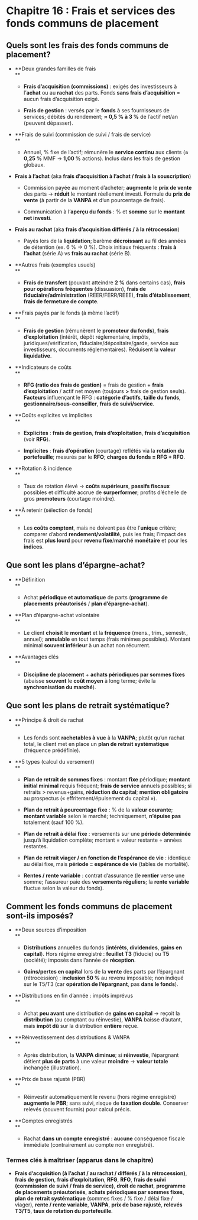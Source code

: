 # Chapitre 16 : Frais et services des fonds communs de placement

## Quels sont les frais des fonds communs de placement?

- **Deux grandes familles de frais  
    **
  - **Frais d’acquisition (commissions)** : exigés des investisseurs à l’**achat** ou au **rachat** des parts. Fonds **sans frais d’acquisition** = aucun frais d’acquisition exigé.  

  - **Frais de gestion** : versés par le **fonds** à ses fournisseurs de services; débités du rendement; **≈ 0,5 % à 3 %** de l’actif net/an (peuvent dépasser).  

- **Frais de suivi (commission de suivi / frais de service)  
    **
  - Annuel, % fixe de l’actif; rémunère le **service continu** aux clients (≈ **0,25 %** MMF → **1,00 %** actions). Inclus dans les frais de gestion globaux.  

- **Frais à l’achat** (aka **frais d’acquisition à l’achat / frais à la souscription**)  
  - Commission payée au moment d’acheter; **augmente** le **prix de vente** des parts → **réduit** le montant réellement investi. Formule du **prix de vente** (à partir de la **VANPA** et d’un pourcentage de frais).  

  - Communication à l’**aperçu du fonds** : % et **somme** sur le **montant net investi**.  

- **Frais au rachat** (aka **frais d’acquisition différés / à la rétrocession**)  
  - Payés lors de la **liquidation**; barème **décroissant** au fil des années de détention (ex. 6 % → 0 %). Choix initiaux fréquents : **frais à l’achat** (série A) vs **frais au rachat** (série B).  

- **Autres frais (exemples usuels)  
    **
  - **Frais de transfert** (pouvant atteindre **2 %** dans certains cas), **frais pour opérations fréquentes** (dissuasion), **frais de fiduciaire/administration** (REER/FERR/REEE), **frais d’établissement**, **frais de fermeture de compte**.  

- **Frais payés par le fonds (à même l’actif)  
    **
  - **Frais de gestion** (rémunèrent le **promoteur du fonds**), **frais d’exploitation** (intérêt, dépôt réglementaire, impôts, juridiques/vérification, fiduciaire/dépositaire/garde, service aux investisseurs, documents réglementaires). Réduisent la **valeur liquidative**.  

- **Indicateurs de coûts  
    **
  - **RFG (ratio des frais de gestion)** = frais de gestion + **frais d’exploitation** / actif net moyen (toujours **\>** frais de gestion seuls). **Facteurs** influençant le RFG : **catégorie d’actifs**, **taille du fonds**, **gestionnaire/sous-conseiller**, **frais de suivi/service**.  

- **Coûts explicites vs implicites  
    **
  - **Explicites** : **frais de gestion**, **frais d’exploitation**, **frais d’acquisition** (voir **RFG**).  

  - **Implicites** : **frais d’opération** (courtage) reflétés via la **rotation du portefeuille**; mesurés par le **RFO**; **charges du fonds = RFG + RFO**.  

- **Rotation & incidence  
    **
  - Taux de rotation élevé → **coûts supérieurs**, **passifs fiscaux** possibles et difficulté accrue de **surperformer**; profits d’échelle de gros **promoteurs** (courtage moindre).  

- **À retenir (sélection de fonds)  
    **
  - Les **coûts comptent**, mais ne doivent pas être l’**unique** critère; comparer d’abord **rendement/volatilité**, puis les frais; l’impact des frais est **plus lourd** pour **revenu fixe**/**marché monétaire** et pour les **indices**.  

## Que sont les plans d’épargne-achat?

- **Définition  
    **
  - Achat **périodique et automatique** de parts (**programme de placements préautorisés** / **plan d’épargne-achat**).  

- **Plan d’épargne-achat volontaire  
    **
  - Le client **choisit** le **montant** et la **fréquence** (mens., trim., semestr., annuel); **annulable** en tout temps (frais minimes possibles). Montant minimal **souvent inférieur** à un achat non récurrent.  

- **Avantages clés  
    **
  - **Discipline de placement** + **achats périodiques par sommes fixes** (abaisse **souvent** le **coût moyen** à long terme; évite la **synchronisation du marché**).  

## Que sont les plans de retrait systématique?

- **Principe & droit de rachat  
    **
  - Les fonds sont **rachetables à vue** à la **VANPA**; plutôt qu’un rachat total, le client met en place un **plan de retrait systématique** (fréquence prédéfinie).  

- **5 types (calcul du versement)  
    **
  - **Plan de retrait de sommes fixes** : montant **fixe** périodique; **montant initial minimal** requis fréquent; **frais de service** annuels possibles; si retraits > revenus+gains, **réduction du capital**; **mention obligatoire** au prospectus (« effritement/épuisement du capital »).  

  - **Plan de retrait à pourcentage fixe** : % de la **valeur courante**; **montant variable** selon le marché; techniquement, **n’épuise pas** totalement (sauf 100 %).  

  - **Plan de retrait à délai fixe** : versements sur une **période déterminée** jusqu’à liquidation complète; montant = valeur restante ÷ années restantes.  

  - **Plan de retrait viager / en fonction de l’espérance de vie** : identique au délai fixe, mais **période = espérance de vie** (tables de mortalité).  

  - **Rentes / rente variable** : contrat d’assurance (le **rentier** verse une somme; l’assureur paie des **versements réguliers**; la **rente variable** fluctue selon la valeur du fonds).  

## Comment les fonds communs de placement sont-ils imposés?

- **Deux sources d’imposition  
    **
  - **Distributions** annuelles du fonds (**intérêts**, **dividendes**, **gains en capital**). Hors régime enregistré : **feuillet T3** (fiducie) ou **T5** (société); imposés dans l’année de **réception**.  

  - **Gains/pertes en capital** lors de la **vente** des parts par l’épargnant (rétrocession) : **inclusion 50 %** au revenu imposable; non indiqué sur le T5/T3 (car **opération de l’épargnant**, pas **dans le fonds**).  

- **Distributions en fin d’année : impôts imprévus  
    **
  - Achat **peu avant** une distribution de **gains en capital** → reçoit la **distribution** (au comptant ou réinvestie), **VANPA** baisse d’autant, mais **impôt dû** sur la distribution **entière** reçue.  

- **Réinvestissement des distributions & VANPA  
    **
  - Après distribution, la **VANPA diminue**; si **réinvestie**, l’épargnant détient **plus de parts** à une valeur **moindre** → **valeur totale** inchangée (illustration).  

- **Prix de base rajusté (PBR)  
    **
  - Réinvestir automatiquement le revenu (hors régime enregistré) **augmente le PBR**; sans suivi, risque de **taxation double**. Conserver relevés (souvent fournis) pour calcul précis.  

- **Comptes enregistrés  
    **
  - Rachat **dans un compte enregistré** : **aucune** conséquence fiscale immédiate (contrairement au compte non enregistré).  

### **Termes clés à maîtriser (apparus dans le chapitre)**

- **Frais d’acquisition (à l’achat / au rachat / différés / à la rétrocession)**, **frais de gestion**, **frais d’exploitation**, **RFG**, **RFO**, **frais de suivi (commission de suivi / frais de service)**, **droit de rachat**, **programme de placements préautorisés**, **achats périodiques par sommes fixes**, **plan de retrait systématique** (sommes fixes / % fixe / délai fixe / viager), **rente / rente variable**, **VANPA**, **prix de base rajusté**, **relevés T3/T5**, **taux de rotation du portefeuille**.